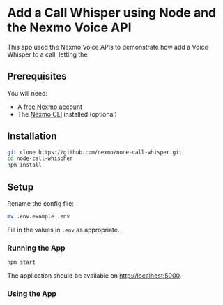 # Add a Call Whisper using Node and the Nexmo Voice API

This app used the Nexmo Voice APIs to demonstrate how add a Voice Whisper to a call, letting the

## Prerequisites

You will need:

* A [free Nexmo account](https://dashboard.nexmo.com/sign-up)
* The [Nexmo CLI](https://github.com/Nexmo/nexmo-cli) installed (optional)

## Installation

```sh
git clone https://github.com/nexmo/node-call-whisper.git
cd node-call-whispher
npm install
```

## Setup

Rename the config file:

```sh
mv .env.example .env
```

Fill in the values in `.env` as appropriate.

### Running the App

```sh
npm start
```

The application should be available on <http://localhost:5000>.

### Using the App
